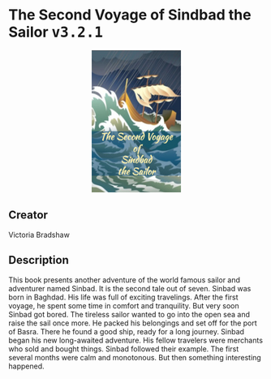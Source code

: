 
# The Second Voyage of Sindbad the Sailor <kbd>v3.2.1</kbd>

<center>
  <img src="./cover-1024.jpg"/>
</center>

## Creator
Victoria Bradshaw

## Description
This book presents another adventure of the world famous sailor and adventurer named Sinbad. It is the second tale out of seven. Sinbad was born in Baghdad. His life was full of exciting travelings. After the first voyage, he spent some time in comfort and tranquility. But very soon Sinbad got bored. The tireless sailor wanted to go into the open sea and raise the sail once more. He packed his belongings and set off for the port of Basra. There he found a good ship, ready for a long journey. Sinbad began his new long-awaited adventure. His fellow travelers were merchants who sold and bought things. Sinbad followed their example. The first several months were calm and monotonous. But then something interesting happened.

